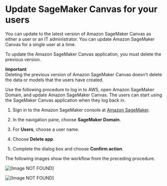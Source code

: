 # Update SageMaker Canvas for your users<a name="canvas-update"></a>

You can update to the latest version of Amazon SageMaker Canvas as either a user or an IT administrator\. You can update Amazon SageMaker Canvas for a single user at a time\.

To update the Amazon SageMaker Canvas application, you must delete the previous version\.

**Important**  
Deleting the previous version of Amazon SageMaker Canvas doesn't delete the data or models that the users have created\.

Use the following procedure to log in to AWS, open Amazon SageMaker Domain, and update Amazon SageMaker Canvas\. The users can start using the SageMaker Canvas application when they log back in\.

1. Sign in to the Amazon SageMaker console at [Amazon SageMaker](https://console.aws.amazon.com/sagemaker/)\.

1. In the navigation pane, choose **SageMaker Domain**\.

1. For **Users**, choose a user name\.

1. Choose **Delete app**\.

1. Complete the dialog box and choose **Confirm action**\.

The following images show the workflow from the preceding procedure\.

![\[Image NOT FOUND\]](http://docs.aws.amazon.com/sagemaker/latest/dg/images/studio/canvas/image-11.png)

![\[Image NOT FOUND\]](http://docs.aws.amazon.com/sagemaker/latest/dg/images/studio/canvas/image-12.png)